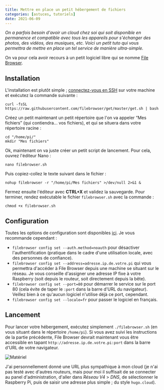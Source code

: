 ```yaml
---
title: Mettre en place un petit hébergement de fichiers
categories: [astuces, tutoriels]
date: 2021-06-09
---
```


_On a parfois besoin d'avoir un cloud chez soi qui soit disponible en permanence et compatible avec tous les appareils
pour s'échanger des photos, des vidéos, des musiques, etc. Voici un petit tuto qui vous permettra de mettre en place
un tel service de manière ultra-simple._

<!--more-->

On va pour cela avoir recours à un petit logiciel libre qui se nomme [File Browser](https://filebrowser.org/).

## Installation

L'installation est plutôt simple ; [connectez-vous en SSH](/article/installation-minimale-raspberry-pi/#se-connecter-en-ssh)
sur votre machine et exécutez la commande suivante :

```shell
curl -fsSL https://raw.githubusercontent.com/filebrowser/get/master/get.sh | bash
```

Créez un petit maintenant un petit répertoire que l'on va appeler <q>Mes fichiers</q> (qui contiendra... vos fichiers),
et qui se situera dans votre répertoire racine :

```shell
cd "/home/pi/"
mkdir "Mes fichiers"
```

Ok, maintenant on va juste créer un petit script de lancement. Pour cela, ouvrez l'éditeur Nano :

```shell
nano filebrowser.sh
```

Puis copiez-collez le texte suivant dans le fichier :

```shell
nohup filebrowser -r "/home/pi/Mes fichiers" >/dev/null 2>&1 &
```

Fermez ensuite l'éditeur avec **CTRL+X** et validez la sauvegarde. Pour terminer, rendez exécutable le fichier
`filebrowser.sh` avec la commande :

```shell
chmod +x filebrowser.sh
```

## Configuration

Toutes les options de configuration sont disponibles [ici](https://filebrowser.org/cli/filebrowser-config-set).
Je vous recommande cependant :

* `filebrowser config set --auth.method=noauth` pour désactiver l'authentification (pratique dans le cadre d'une
  utilisation locale, avec des personnes de confiance).
* `filebrowser config set --address=adresse.ip.de.votre.pi` qui vous permettra d'accéder à File Browser depuis une
  machine se situant sur le réseau. Je vous conseille d'assigner une adresse IP fixe à votre Raspberry (soit depuis
  le routeur, soit directement depuis la bête).
* `filebrowser config set --port=80` pour démarrer le service sur le port 80 (cela évite de taper le `:port` dans
  la barre d'URL du navigateur). Veillez bien à ce qu'aucun logiciel n'utilise déjà ce port, cependant.
* `filebrowser config set --locale=fr` pour passer le logiciel en français.

## Lancement

Pour lancer votre hébergement, exécutez simplement `./filebrowser.sh` (en vous situant dans le répertoire
`/home/pi`). Si vous avez suivi les instructions de la partie précédente, File Browser devrait maintenant vous
être accessible en tapant `http://adresse.ip.de.votre.pi:port` dans la barre d'URL de votre navigateur.

![Matériel](/images/articles/installer-un-petit-hebergement-de-fichier-leger/filebrowser.png)

J'ai personnellement donné une URL plus sympathique à mon cloud (je n'ai pas testé avec d'autres routeurs,
mais pour moi il suffisait de se connecter au panel d'administration, d'aller dans _Réseau V4_ > _DNS_,
de sélectionner le Raspberry Pi, puis de saisir une adresse plus simple ; du style `hugo.cloud`).
